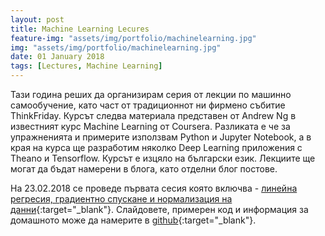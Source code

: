 ```yaml
---
layout: post
title: Machine Learning Lecures
feature-img: "assets/img/portfolio/machinelearning.jpg"
img: "assets/img/portfolio/machinelearning.jpg"
date: 01 January 2018
tags: [Lectures, Machine Learning]
---
```


Тази година реших да организирам серия от лекции по машинно самообучение, като част от традиционнот ни фирмено събитие ThinkFriday. Курсът следва материала представен от Andrew Ng в известният курс Machine Learning от Coursera. Разликата е че за упражненията и примерите използвам Python и Jupyter Notebook, а в края на курса ще разработим няколко Deep Learning приложения с Theano и Tensorflow. Курсът е изцяло на български език. Лекциите ще могат да бъдат намерени в блога, като отделни блог постове.

На 23.02.2018 се проведе първата сесия която включва - [линейна регресия, градиентно спускане и нормализация на данни](../2018/01/28/linear-regression.html){:target="_blank"}.
Слайдовете, примерен код и информация за домашното може да намерите в [github](http://github.com/valyoh/mlclass){:target="_blank"}.

